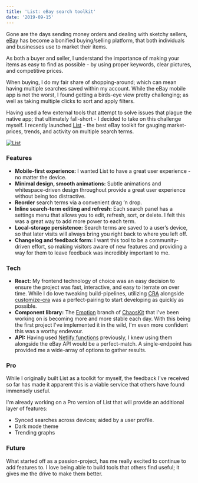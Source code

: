 ```yaml
---
title: 'List: eBay search toolkit'
date: '2019-09-15'
---
```


Gone are the days sending money orders and dealing with sketchy sellers, [eBay](https://ebay.com) has become a bonified buying/selling platform, that both individuals and businesses use to market their items.

As both a buyer and seller, I understand the importance of making your items as easy to find as possible - by using proper keywords, clear pictures, and competitive prices.

When buying, I do my fair share of shopping-around; which can mean having multiple searches saved within my account. While the eBay mobile app is not the worst, I found getting a birds-eye view pretty challenging; as well as taking multiple clicks to sort and apply filters.

Having used a few external tools that attempt to solve issues that plague the native app; that ultimately fall-short - I decided to take on this challenge myself. I recently launched [List](https://list.zslabs.com) - the best eBay toolkit for gauging market-prices, trends, and activity on multiple search terms.

<a target="_blank" href="https://list.zslabs.com">![List](/uploads/list.zslabs.com.png)</a>

### Features

- **Mobile-first experience:** I wanted List to have a great user experience - no matter the device.
- **Minimal design, smooth animations:** Subtle animations and whitespace-driven design throughout provide a great user experience without being too distractive.
- **Reorder** search terms via a convenient drag ’n drop.
- **Inline search-term editing and refresh:** Each search panel has a settings menu that allows you to edit, refresh, sort, or delete. I felt this was a great way to add more power to each term.
- **Local-storage persistence:** Search terms are saved to a user’s device, so that later visits will always bring you right back to where you left off.
- **Changelog and feedback form:** I want this tool to be a community-driven effort, so making visitors aware of new features and providing a way for them to leave feedback was incredibly important to me.

### Tech

- **React:** My frontend technology of choice was an easy decision to ensure the project was fast, interactive, and easy to iterrate on over time. While I do love tweaking build-pipelines, utilizing [CRA](https://github.com/facebook/create-react-app) alongside [customize-cra](https://github.com/arackaf/customize-cra) was a perfect-pairing to start developing as quickly as possible.
- **Component library:** The [Emotion](https://emotion.sh) branch of [ChaosKit](https://github.com/gremlin/chaoskit/tree/feature/emotion) that I've been working on is becoming more and more stable each day. With this being the first project I've implemented it in the wild, I'm even more confident this was a worthy endevour.
- **API:** Having used [Netlify functions](https://www.netlify.com/docs/functions/) previously, I knew using them alongside the eBay API would be a perfect-match. A single-endpoint has provided me a wide-array of options to gather results.

### Pro

While I originally built List as a toolkit for myself, the feedback I've received so far has made it apparent this is a viable service that others have found immensely useful.

I'm already working on a Pro version of List that will provide an additional layer of features:

- Synced searches across devices; aided by a user profile.
- Dark mode theme
- Trending graphs

### Future

What started off as a passion-project, has me really excited to continue to add features to. I love being able to build tools that others find useful; it gives me the drive to make them better.
